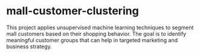 # mall-customer-clustering
This project applies unsupervised machine learning techniques to segment mall customers based on their shopping behavior. The goal is to identify meaningful customer groups that can help in targeted marketing and business strategy.
